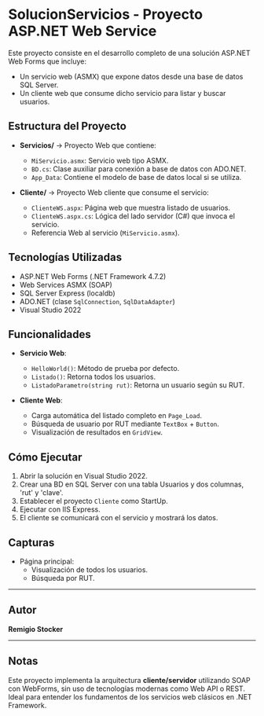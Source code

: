 ﻿# SolucionServicios - Proyecto ASP.NET Web Service

Este proyecto consiste en el desarrollo completo de una solución ASP.NET Web Forms que incluye:
- Un servicio web (ASMX) que expone datos desde una base de datos SQL Server.
- Un cliente web que consume dicho servicio para listar y buscar usuarios.

## Estructura del Proyecto

- **Servicios/**  → Proyecto Web que contiene:
  - `MiServicio.asmx`: Servicio web tipo ASMX.
  - `BD.cs`: Clase auxiliar para conexión a base de datos con ADO.NET.
  - `App_Data`: Contiene el modelo de base de datos local si se utiliza.

- **Cliente/** → Proyecto Web cliente que consume el servicio:
  - `ClienteWS.aspx`: Página web que muestra listado de usuarios.
  - `ClienteWS.aspx.cs`: Lógica del lado servidor (C#) que invoca el servicio.
  - Referencia Web al servicio (`MiServicio.asmx`).

## Tecnologías Utilizadas

- ASP.NET Web Forms (.NET Framework 4.7.2)
- Web Services ASMX (SOAP)
- SQL Server Express (localdb)
- ADO.NET (clase `SqlConnection`, `SqlDataAdapter`)
- Visual Studio 2022

## Funcionalidades

- **Servicio Web**:
  - `HelloWorld()`: Método de prueba por defecto.
  - `Listado()`: Retorna todos los usuarios.
  - `ListadoParametro(string rut)`: Retorna un usuario según su RUT.

- **Cliente Web**:
  - Carga automática del listado completo en `Page_Load`.
  - Búsqueda de usuario por RUT mediante `TextBox` + `Button`.
  - Visualización de resultados en `GridView`.

## Cómo Ejecutar

1. Abrir la solución en Visual Studio 2022.
2. Crear una BD en SQL Server con una tabla Usuarios y dos columnas, 'rut' y 'clave'.
3. Establecer el proyecto `Cliente` como StartUp.
4. Ejecutar con IIS Express.
5. El cliente se comunicará con el servicio y mostrará los datos.

## Capturas

- Página principal:
  - Visualización de todos los usuarios.
  - Búsqueda por RUT.

---

## Autor

**Remigio Stocker**  

---

## Notas

Este proyecto implementa la arquitectura **cliente/servidor** utilizando SOAP con WebForms, sin uso de tecnologías modernas como Web API o REST. Ideal para entender los fundamentos de los servicios web clásicos en .NET Framework.

